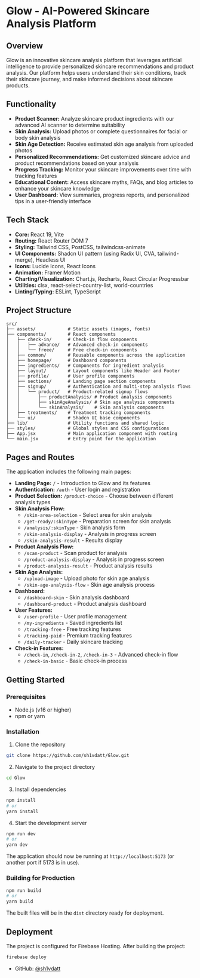 # Glow - AI-Powered Skincare Analysis Platform

## Overview

Glow is an innovative skincare analysis platform that leverages artificial intelligence to provide personalized skincare recommendations and product analysis. Our platform helps users understand their skin conditions, track their skincare journey, and make informed decisions about skincare products.

## Functionality

- **Product Scanner:** Analyze skincare product ingredients with our advanced AI scanner to determine suitability
- **Skin Analysis:** Upload photos or complete questionnaires for facial or body skin analysis
- **Skin Age Detection:** Receive estimated skin age analysis from uploaded photos
- **Personalized Recommendations:** Get customized skincare advice and product recommendations based on your analysis
- **Progress Tracking:** Monitor your skincare improvements over time with tracking features
- **Educational Content:** Access skincare myths, FAQs, and blog articles to enhance your skincare knowledge
- **User Dashboard:** View summaries, progress reports, and personalized tips in a user-friendly interface

## Tech Stack

- **Core:** React 19, Vite
- **Routing:** React Router DOM 7
- **Styling:** Tailwind CSS, PostCSS, tailwindcss-animate
- **UI Components:** Shadcn UI pattern (using Radix UI, CVA, tailwind-merge), Headless UI
- **Icons:** Lucide Icons, React Icons
- **Animation:** Framer Motion
- **Charting/Visualization:** Chart.js, Recharts, React Circular Progressbar
- **Utilities:** clsx, react-select-country-list, world-countries
- **Linting/Typing:** ESLint, TypeScript

## Project Structure

```
src/
├── assets/            # Static assets (images, fonts)
├── components/        # React components
│   ├── check-in/      # Check-in flow components
│   │   ├── advance/   # Advanced check-in components
│   │   └── freee/     # Free check-in components
│   ├── common/        # Reusable components across the application
│   ├── homepage/      # Dashboard components
│   ├── ingredients/   # Components for ingredient analysis
│   ├── layout/        # Layout components like Header and Footer
│   ├── profile/       # User profile components
│   ├── sections/      # Landing page section components
│   ├── signup/        # Authentication and multi-step analysis flows
│   │   └── product/   # Product-related signup flows
│   │       ├── productAnalysis/ # Product analysis components
│   │       ├── skinAgeAnalysis/ # Skin age analysis components
│   │       └── skinAnalysis/    # Skin analysis components
│   ├── treatments/    # Treatment tracking components
│   └── ui/            # Shadcn UI base components
├── lib/               # Utility functions and shared logic
├── styles/            # Global styles and CSS configurations
├── App.jsx            # Main application component with routing
└── main.jsx           # Entry point for the application
```

## Pages and Routes

The application includes the following main pages:

- **Landing Page:** `/` - Introduction to Glow and its features
- **Authentication:** `/auth` - User login and registration
- **Product Selection:** `/product-choice` - Choose between different analysis types
- **Skin Analysis Flow:**
  - `/skin-area-selection` - Select area for skin analysis
  - `/get-ready/:skinType` - Preparation screen for skin analysis
  - `/analysis/:skinType` - Skin analysis form
  - `/skin-analysis-display` - Analysis in progress screen
  - `/skin-analysis-result` - Results display
- **Product Analysis Flow:**
  - `/scan-product` - Scan product for analysis
  - `/product-analysis-display` - Analysis in progress screen
  - `/product-analysis-result` - Product analysis results
- **Skin Age Analysis:**
  - `/upload-image` - Upload photo for skin age analysis
  - `/skin-age-analysis-flow` - Skin age analysis process
- **Dashboard:**
  - `/dashboard-skin` - Skin analysis dashboard
  - `/dashboard-product` - Product analysis dashboard
- **User Features:**
  - `/user-profile` - User profile management
  - `/my-ingredients` - Saved ingredients list
  - `/tracking-free` - Free tracking features
  - `/tracking-paid` - Premium tracking features
  - `/daily-tracker` - Daily skincare tracking
- **Check-in Features:**
  - `/check-in`, `/check-in-2`, `/check-in-3` - Advanced check-in flow
  - `/check-in-basic` - Basic check-in process

## Getting Started

### Prerequisites

- Node.js (v16 or higher)
- npm or yarn

### Installation

1. Clone the repository

```bash
git clone https://github.com/sh1vdatt/Glow.git
```

2. Navigate to the project directory

```bash
cd Glow
```

3. Install dependencies

```bash
npm install
# or
yarn install
```

4. Start the development server

```bash
npm run dev
# or
yarn dev
```

The application should now be running at `http://localhost:5173` (or another port if 5173 is in use).

### Building for Production

```bash
npm run build
# or
yarn build
```

The built files will be in the `dist` directory ready for deployment.

## Deployment

The project is configured for Firebase Hosting. After building the project:

```bash
firebase deploy
```

- GitHub: [@sh1vdatt](https://github.com/sh1vdatt)

